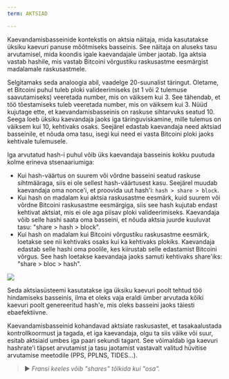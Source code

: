 ```yaml
---
term: AKTSIAD

---
```

Kaevandamisbasseinide kontekstis on aktsia näitaja, mida kasutatakse üksiku kaevuri panuse mõõtmiseks basseinis. See näitaja on aluseks tasu arvutamisel, mida koondis igale kaevandajale ümber jaotab. Iga aktsia vastab hashile, mis vastab Bitcoini võrgustiku raskusastme eesmärgist madalamale raskusastmele.

Selgitamaks seda analoogia abil, vaadelge 20-suunalist täringut. Oletame, et Bitcoini puhul tuleb ploki valideerimiseks (st 1 või 2 tulemuse saavutamiseks) veeretada number, mis on väiksem kui 3. See tähendab, et töö tõestamiseks tuleb veeretada number, mis on väiksem kui 3. Nüüd kujutage ette, et kaevandamisbasseinis on raskuse sihtarvuks seatud 10. Seega loeb üksiku kaevandaja jaoks iga täringuviskamine, mille tulemus on väiksem kui 10, kehtivaks osaks. Seejärel edastab kaevandaja need aktsiad basseinile, et nõuda oma tasu, isegi kui need ei vasta Bitcoini ploki jaoks kehtivale tulemusele.

Iga arvutatud hash-i puhul võib üks kaevandaja basseinis kokku puutuda kolme erineva stsenaariumiga:


- Kui hash-väärtus on suurem või võrdne basseini seatud raskuse sihtmääraga, siis ei ole sellest hash-väärtusest kasu. Seejärel muudab kaevandaja oma nonce'i, et proovida uut hash'i: `hash > share > block`.
- Kui hash on madalam kui aktsia raskusastme eesmärk, kuid suurem või võrdne Bitcoini raskusastme eesmärgiga, siis see hash kujutab endast kehtivat aktsiat, mis ei ole aga piisav ploki valideerimiseks. Kaevandaja võib selle hashi saata oma basseini, et nõuda aktsia juurde kuuluvat tasu: "share > hash > block".
- Kui hash on madalam kui Bitcoini võrgustiku raskusastme eesmärk, loetakse see nii kehtivaks osaks kui ka kehtivaks plokiks. Kaevandaja edastab selle hashi oma poolile, kes kiirustab selle edastamist Bitcoini võrgus. See hash loetakse kaevandaja jaoks samuti kehtivaks share'iks: "share > bloc > hash".

![](../../dictionnaire/assets/32.webp)

Seda aktsiasüsteemi kasutatakse iga üksiku kaevuri poolt tehtud töö hindamiseks basseinis, ilma et oleks vaja eraldi ümber arvutada kõiki kaevuri poolt genereeritud hash'e, mis oleks basseini jaoks täiesti ebaefektiivne.

Kaevandamisbasseinid kohandavad aktsiate raskusastet, et tasakaalustada kontrollkoormust ja tagada, et iga kaevandaja, olgu ta siis väike või suur, esitab aktsiaid umbes iga paari sekundi tagant. See võimaldab iga kaevuri hashrate'i täpset arvutamist ja tasu jaotamist vastavalt valitud hüvitise arvutamise meetodile (PPS, PPLNS, TIDES...).

> ► *Fransi keeles võib "shares" tõlkida kui "osa".*